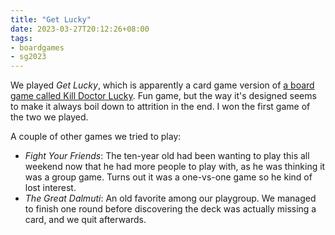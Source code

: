 ```yaml
---
title: "Get Lucky"
date: 2023-03-27T20:12:26+08:00
tags:
- boardgames
- sg2023
---
```


We played *Get Lucky*, which is apparently a card game version of [a board game called Kill Doctor Lucky](https://en.wikipedia.org/wiki/Kill_Doctor_Lucky). Fun game, but the way it's designed seems to make it always boil down to attrition in the end. I won the first game of the two we played.

A couple of other games we tried to play:

- *Fight Your Friends*: The ten-year old had been wanting to play this all weekend now that he had more people to play with, as he was thinking it was a group game. Turns out it was a one-vs-one game so he kind of lost interest.
- *The Great Dalmuti*: An old favorite among our playgroup. We managed to finish one round before discovering the deck was actually missing a card, and we quit afterwards.